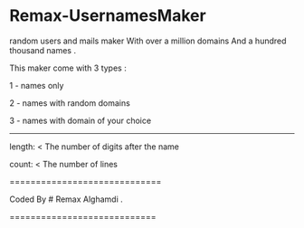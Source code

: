 # Remax-UsernamesMaker
random users and mails maker With over a million domains And a hundred thousand names .

This maker come with 3 types :

1 - names only 

2 - names with random domains 

3 - names with domain of your choice


------------------------------------------


length: < The number of digits after the name 

count: < The number of lines


=============================

Coded By # Remax Alghamdi .

============================
